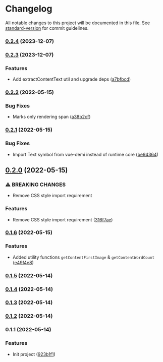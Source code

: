 # Changelog

All notable changes to this project will be documented in this file. See [standard-version](https://github.com/conventional-changelog/standard-version) for commit guidelines.

### [0.2.4](https://github.com/leo91000/vue-tiptap-renderer/compare/v0.2.3...v0.2.4) (2023-12-07)

### [0.2.3](https://github.com/leo91000/vue-tiptap-renderer/compare/v0.2.2...v0.2.3) (2023-12-07)


### Features

* Add extractContentText util and upgrade deps ([a7bfbcd](https://github.com/leo91000/vue-tiptap-renderer/commit/a7bfbcd6061ca62778f778cfdfbc4213ba6feb49))

### [0.2.2](https://github.com/leo91000/vue-tiptap-renderer/compare/v0.2.1...v0.2.2) (2022-05-15)


### Bug Fixes

* Marks only rendering span ([a38b2cf](https://github.com/leo91000/vue-tiptap-renderer/commit/a38b2cfe8bdfdd422ab3fe72b610cea5b171d833))

### [0.2.1](https://github.com/leo91000/vue-tiptap-renderer/compare/v0.2.0...v0.2.1) (2022-05-15)


### Bug Fixes

* Import Text symbol from vue-demi instead of runtime core ([be94364](https://github.com/leo91000/vue-tiptap-renderer/commit/be9436478a520c5aff3efac0506363511f1486b9))

## [0.2.0](https://github.com/leo91000/vue-tiptap-renderer/compare/v0.1.6...v0.2.0) (2022-05-15)


### ⚠ BREAKING CHANGES

* Remove CSS style import requirement

### Features

* Remove CSS style import requirement ([316f7ae](https://github.com/leo91000/vue-tiptap-renderer/commit/316f7ae32529afb1301248810dd5f6a6aab371ce))

### [0.1.6](https://github.com/leo91000/vue-tiptap-renderer/compare/v0.1.5...v0.1.6) (2022-05-15)


### Features

* Added utility functions `getContentFirstImage` & `getContentWordCount` ([e49f4e8](https://github.com/leo91000/vue-tiptap-renderer/commit/e49f4e8c107185e002281caa08db9ec9a43eb541))

### [0.1.5](https://github.com/leo91000/vue-tiptap-renderer/compare/v0.1.4...v0.1.5) (2022-05-14)

### [0.1.4](https://github.com/leo91000/vue-tiptap-renderer/compare/v0.1.3...v0.1.4) (2022-05-14)

### [0.1.3](https://github.com/leo91000/vue-tiptap-renderer/compare/v0.1.1...v0.1.3) (2022-05-14)

### [0.1.2](https://github.com/leo91000/vue-tiptap-renderer/compare/v0.1.1...v0.1.2) (2022-05-14)

### 0.1.1 (2022-05-14)


### Features

* Init project ([923b1f1](https://github.com/leo91000/vue-tiptap-renderer/commit/923b1f1adcb75aea0be8acfd058ce99d32cb1968))
